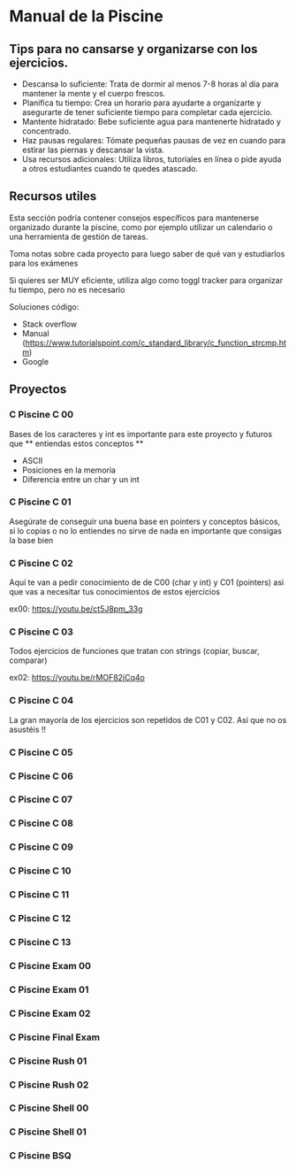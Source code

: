 # Manual de la Piscine

## Tips para no cansarse y organizarse con los ejercicios.

- Descansa lo suficiente: Trata de dormir al menos 7-8 horas al día para mantener la mente y el cuerpo frescos.
- Planifica tu tiempo: Crea un horario para ayudarte a organizarte y asegurarte de tener suficiente tiempo para completar cada ejercicio.
- Mantente hidratado: Bebe suficiente agua para mantenerte hidratado y concentrado.
- Haz pausas regulares: Tómate pequeñas pausas de vez en cuando para estirar las piernas y descansar la vista.
- Usa recursos adicionales: Utiliza libros, tutoriales en línea o pide ayuda a otros estudiantes cuando te quedes atascado.


## Recursos utiles

Esta sección podría contener consejos específicos para mantenerse organizado durante la piscine, como por ejemplo utilizar un calendario o una herramienta de gestión de tareas.

Toma notas sobre cada proyecto para luego saber de qué van y estudiarlos para los exámenes 

Si quieres ser MUY eficiente, utiliza algo como toggl tracker para organizar tu tiempo, pero no es necesario

Soluciones código:
- Stack overflow
- Manual (https://www.tutorialspoint.com/c_standard_library/c_function_strcmp.htm)
- Google

## Proyectos

### C Piscine C 00
Bases de los caracteres y int es importante para este proyecto y futuros que ** entiendas estos conceptos **
- ASCII
- Posiciones en la memoria
- Diferencia entre un char y un int
### C Piscine C 01
Asegúrate de conseguir una buena base en pointers y conceptos básicos, si lo copias o no lo entiendes no sirve de nada en importante que consigas la base bien 
### C Piscine C 02
Aquí te van a pedir conocimiento de de C00 (char y int) y C01 (pointers) asi que vas a necesitar tus conocimientos de estos ejercicios  

ex00:
https://youtu.be/ct5J8pm_33g

### C Piscine C 03
Todos ejercicios de funciones que tratan con strings (copiar, buscar, comparar)

ex02:
https://youtu.be/rMOF82jCq4o

### C Piscine C 04
La gran mayoría de los ejercicios son repetidos de C01 y C02. Asi que no os asustéis !!
### C Piscine C 05
### C Piscine C 06
### C Piscine C 07
### C Piscine C 08
### C Piscine C 09
### C Piscine C 10
### C Piscine C 11
### C Piscine C 12
### C Piscine C 13
### C Piscine Exam 00
### C Piscine Exam 01
### C Piscine Exam 02
### C Piscine Final Exam
### C Piscine Rush 01
### C Piscine Rush 02
### C Piscine Shell 00
### C Piscine Shell 01
### C Piscine BSQ
